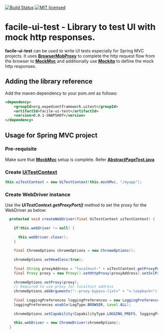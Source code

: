 [![Build Status](https://travis-ci.org/ajeydudhe/facile-ui-test.svg?branch=develop)](https://travis-ci.org/ajeydudhe/facile-ui-test) [![MIT licensed](https://img.shields.io/badge/license-MIT-blue.svg)](LICENSE)
# facile-ui-test - Library to test UI with mock http responses.
**facile-ui-test** can be used to write UI tests especially for Spring MVC projects. It uses [**BrowserMobProxy**](https://github.com/lightbody/browsermob-proxy) to complete the http request flow from the browser to [**MockMvc**](https://docs.spring.io/spring/docs/current/spring-framework-reference/testing.html#spring-mvc-test-framework) and additionally use [**Mockito**](https://site.mockito.org/) to define the mock http responses.

## Adding the library reference
Add the maven dependency to your pom.xml as follows:
```xml
<dependency>
    <groupId>org.expedientframework.uitest</groupId>
    <artifactId>facile-ui-test</artifactId>
    <version>0.0.1-SNAPSHOT</version>
</dependency>
```

## Usage for Spring MVC project
### Pre-requisite
Make sure that [**MockMvc**](https://docs.spring.io/spring/docs/current/spring-framework-reference/testing.html#spring-mvc-test-framework) setup is complete. 
Refer [**AbstractPageTest.java**](/samples/spring-boot-web/src/test/java/org/expedientframework/uitest/AbstractPageTest.java)
### Create [**UiTestContext**](/core/src/main/java/org/expedientframework/uitest/core/UiTestContext.java)
```java
this.uiTestContext = new UiTestContext(this.mockMvc, "/myapp");
```
### Create WebDriver instance
Use the _**UiTestContext.getProxyPort()**_ method to set the proxy for the WebDriver as below:
```java
  protected void createWebDriver(final UiTestContext uiTestContext) {
    
    if(this.webDriver != null) {
     
      this.webDriver.close();
    }
    
    final ChromeOptions chromeOptions = new ChromeOptions();
    
    chromeOptions.setHeadless(true);    
    
    final String proxyAddress = "localhost:" + uiTestContext.getProxyPort();
    final Proxy proxy = new Proxy().setHttpProxy(proxyAddress).setSslProxy(proxyAddress);   
    
    chromeOptions.setProxy(proxy);
    // Required to use proxy for localhost address
    chromeOptions.addArguments("--proxy-bypass-list=" + "<-loopback>");    
    
    final LoggingPreferences loggingPreferences = new LoggingPreferences();
    loggingPreferences.enable(LogType.BROWSER, Level.ALL);
    
    chromeOptions.setCapability(CapabilityType.LOGGING_PREFS, loggingPreferences);
    
    this.webDriver = new ChromeDriver(chromeOptions);
  }
```